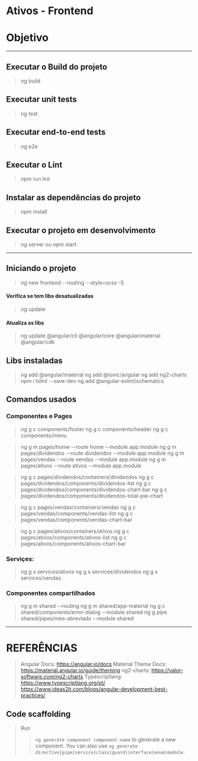 # Ativos - Frontend

# Objetivo

---

## Executar o Build do projeto

> ng build

## Executar  unit tests

> ng test

## Executar end-to-end tests

> ng e2e

## Executar o Lint

> npm run lint

## Instalar as dependências do projeto

> npm install

## Executar o projeto em desenvolvimento

> ng server
  ou
> npm start

---

## Iniciando o projeto

> ng new frontend --routing --style=scss -S

#### Verifica se tem libs desatualizadas

> ng update

#### Atualiza as libs

> ng update @angular/cli @angular/core @angular/material @angular/cdk

## Libs instaladas

> ng add @angular/material
> ng add @ionic/angular
> ng add ng2-charts
> npm i tslint --save-dev
> ng add @angular-eslint/schematics

## Comandos usados

### Componentes e Pages

> ng g c components/footer
> ng g c components/header
> ng g c components/menu

> ng g m pages/home --route home --module app.module
> ng g m pages/dividendos --route dividendos --module app.module
> ng g m pages/vendas --route vendas --module app.module
> ng g m pages/ativos --route ativos --module app.module

> ng g c pages/dividendos/containers/dividendos
> ng g c pages/dividendos/components/dividendos-list
> ng g c pages/dividendos/components/dividendos-chart-bar
> ng g c pages/dividendos/components/dividendos-total-pie-chart

> ng g c pages/vendas/containers/vendas
> ng g c pages/vendas/components/vendas-list
> ng g c pages/vendas/components/vendas-chart-bar

> ng g c pages/ativos/containers/ativos
> ng g c pages/ativos/components/ativos-list
> ng g c pages/ativos/components/ativos-chart-bar

### Serviçes:

> ng g s services/ativos
> ng g s services/dividendos
> ng g s services/vendas

### Componentes compartilhados

> ng g m shared --routing
> ng g m shared/app-material
> ng g c shared/components/error-dialog --module shared
> ng g pipe shared/pipes/mes-abreviado --module shared


---

# REFERÊNCIAS

> Angular Docs: <https://angular.io/docs>
> Material Theme Docs: <https://material.angular.io/guide/theming>
> ng2-charts: <https://valor-software.com/ng2-charts>
> Typescriptlang: <https://www.typescriptlang.org/pt/>
> <https://www.ideas2it.com/blogs/angular-development-best-practices/>

## Code scaffolding

> Run 
> > `ng generate component component-name` 
> to generate a new component. You can also use 
> > `ng generate directive|pipe|service|class|guard|interface|enum|module`.
